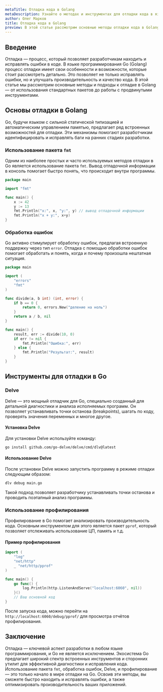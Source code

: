 ```yaml
---
metaTitle: Отладка кода в Golang
metaDescription: Узнайте о методах и инструментах для отладки кода в языке программирования Go включая использование пакетов debugging профилирование и работу с GoLand и Delve
author: Олег Марков
title: Отладка кода в Golang
preview: В этой статье рассмотрим основные методы отладки кода в Golang включая использование встроенных пакетов Delve и профилирование. Узнаем, как эффективно исправлять ошибки и оптимизировать производительность.
---
```


## Введение

Отладка — процесс, который позволяет разработчикам находить и исправлять ошибки в коде. В языке программирования Go (Golang) процесс отладки имеет свои особенности и возможности, которые стоит рассмотреть детально. Это позволяет не только исправлять ошибки, но и улучшать производительность и качество кода. В этой статье мы рассмотрим основные методы и подходы к отладке в Golang — от использования стандартных пакетов до работы с продвинутыми инструментами.

## Основы отладки в Golang

Go, будучи языком с сильной статической типизацией и автоматическим управлением памятью, предлагает ряд встроенных возможностей для отладки. Эти механизмы помогают разработчикам идентифицировать и исправлять баги на ранних стадиях разработки.

### Использование пакета `fmt`

Одним из наиболее простых и часто используемых методов отладки в Go является использование пакета `fmt`. Вывод отладочной информации в консоль помогает быстро понять, что происходит внутри программы.

```go
package main

import "fmt"

func main() {
    x := 42
    y := 13
    fmt.Println("x:", x, "y:", y) // вывод отладочной информации
    fmt.Println("x + y:", x+y)
}
```

### Обработка ошибок

Go активно стимулирует обработку ошибок, предлагая встроенную поддержку через тип `error`. Отладка с помощью обработки ошибок помогает обработать и понять, когда и почему произошла нештатная ситуация.

```go
package main

import (
    "errors"
    "fmt"
)

func divide(a, b int) (int, error) {
    if b == 0 {
        return 0, errors.New("деление на ноль")
    }
    return a / b, nil
}

func main() {
    result, err := divide(10, 0)
    if err != nil {
        fmt.Println("Ошибка:", err)
    } else {
        fmt.Println("Результат:", result)
    }
}
```

## Инструменты для отладки в Go

### Delve

Delve — это мощный отладчик для Go, специально созданный для детальной диагностики и анализа исполняемых программ. Он позволяет устанавливать точки останова (breakpoints), шагать по коду, проверять значения переменных и многое другое.

#### Установка Delve

Для установки Delve используйте команду:

```sh
go install github.com/go-delve/delve/cmd/dlv@latest
```

#### Использование Delve

После установки Delve можно запустить программу в режиме отладки следующим образом:

```sh
dlv debug main.go
```

Такой подход позволяет разработчику устанавливать точки останова и проводить поэтапный анализ программы.

### Использование профилирования

Профилирование в Go помогает анализировать производительность кода. Основным инструментом для этого является пакет `pprof`, который позволяет отслеживать использование ЦП, память и т.д.

#### Пример профилирования

```go
import (
    "log"
    "net/http"
    _ "net/http/pprof"
)

func main() {
    go func() {
        log.Println(http.ListenAndServe("localhost:6060", nil))
    }()
    // Ваш основной код
}
```

После запуска кода, можно перейти на `http://localhost:6060/debug/pprof/` для просмотра отчётов профилирования.

## Заключение

Отладка — ключевой аспект разработки в любом языке программирования, и Go не является исключением. Экосистема Go предлагает широкий спектр встроенных инструментов и сторонних утилит для эффективной диагностики и исправления кода. Использование пакета `fmt`, обработка ошибок, Delve, и профилирование — это только начало в мире отладки на Go. Освоив эти методы, вы сможете быстро находить и исправлять ошибки, а также оптимизировать производительность ваших приложений.